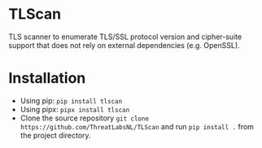 # TLScan
TLS scanner to enumerate TLS/SSL protocol version and cipher-suite support that does not rely on external dependencies (e.g. OpenSSL).

# Installation
* Using pip: `pip install tlscan`
* Using pipx: `pipx install tlscan`
* Clone the source repository `git clone https://github.com/ThreatLabsNL/TLScan` and run `pip install .` from the project directory.